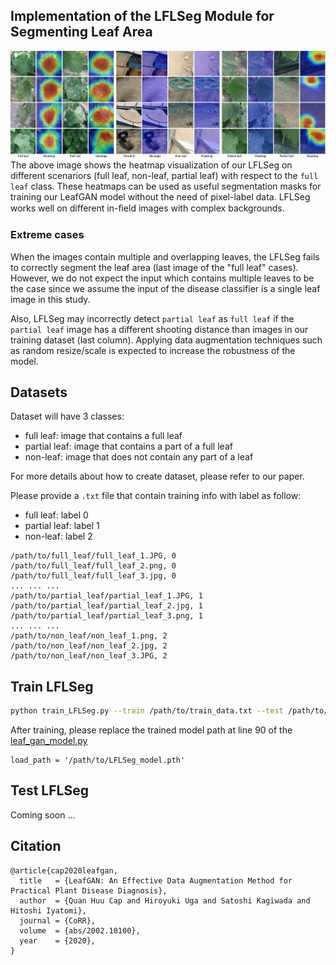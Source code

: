 ## Implementation of the LFLSeg Module for Segmenting Leaf Area

![Teaser image](Supplement_LFLSeg.png)
The above image shows the heatmap visualization of our LFLSeg on different scenariors (full leaf, non-leaf, partial leaf) with respect to the `full leaf` class. These heatmaps can be used as useful segmentation masks for training our LeafGAN model without the need of pixel-label data.
LFLSeg works well on different in-ﬁeld images with complex backgrounds. 

### Extreme cases
When the images contain multiple and overlapping leaves, the LFLSeg fails to correctly segment the leaf area (last image of the "full leaf" cases).
However, we do not expect the input which contains multiple leaves to be the case since we assume the input of the disease classifier is a single leaf image in this study.

Also, LFLSeg may incorrectly detect `partial leaf` as `full leaf` if the `partial leaf` image has a different shooting distance than images in our training dataset (last column).
Applying data augmentation techniques such as random resize/scale is expected to increase the robustness of the model.

## Datasets
Dataset will have 3 classes:
- full leaf: image that contains a full leaf
- partial leaf: image that contains a part of a full leaf
- non-leaf: image that does not contain any part of a leaf

For more details about how to create dataset, please refer to our paper.

Please provide a `.txt` file that contain training info with label as follow:
- full leaf: label 0
- partial leaf: label 1
- non-leaf: label 2
```
/path/to/full_leaf/full_leaf_1.JPG, 0
/path/to/full_leaf/full_leaf_2.png, 0
/path/to/full_leaf/full_leaf_3.jpg, 0
... ... ...
/path/to/partial_leaf/partial_leaf_1.JPG, 1
/path/to/partial_leaf/partial_leaf_2.jpg, 1
/path/to/partial_leaf/partial_leaf_3.png, 1
... ... ...
/path/to/non_leaf/non_leaf_1.png, 2
/path/to/non_leaf/non_leaf_2.jpg, 2
/path/to/non_leaf/non_leaf_3.JPG, 2
```

## Train LFLSeg

```bash
python train_LFLSeg.py --train /path/to/train_data.txt --test /path/to/train_data.txt
```

After training, please replace the trained model path at line 90 of the [leaf_gan_model.py](https://github.com/IyatomiLab/LeafGAN/blob/master/models/leaf_gan_model.py#L90)
```
load_path = '/path/to/LFLSeg_model.pth'
```

## Test LFLSeg

Coming soon ...

## Citation

```
@article{cap2020leafgan,
  title   = {LeafGAN: An Effective Data Augmentation Method for Practical Plant Disease Diagnosis},
  author  = {Quan Huu Cap and Hiroyuki Uga and Satoshi Kagiwada and Hitoshi Iyatomi},
  journal = {CoRR},
  volume  = {abs/2002.10100},
  year    = {2020},
}
```